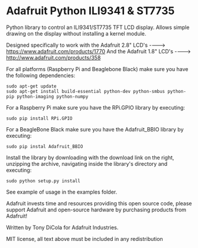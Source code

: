 Adafruit Python ILI9341 & ST7735
=================================

Python library to control an ILI9341/ST7735 TFT LCD display.  Allows simple drawing on the display without installing a kernel module.

Designed specifically to work with the Adafruit 2.8" LCD's ----> https://www.adafruit.com/products/1770
And the Adafruit 1.8" LCD's ----> http://www.adafruit.com/products/358

For all platforms (Raspberry Pi and Beaglebone Black) make sure you have the following dependencies:

````
sudo apt-get update
sudo apt-get install build-essential python-dev python-smbus python-pip python-imaging python-numpy
````

For a Raspberry Pi make sure you have the RPi.GPIO library by executing:

````
sudo pip install RPi.GPIO
````

For a BeagleBone Black make sure you have the Adafruit_BBIO library by executing:

````
sudo pip instal Adafruit_BBIO
````

Install the library by downloading with the download link on the right, unzipping the archive, navigating inside the library's directory and executing:

````
sudo python setup.py install
````

See example of usage in the examples folder.

Adafruit invests time and resources providing this open source code, please support Adafruit and open-source hardware by purchasing products from Adafruit!

Written by Tony DiCola for Adafruit Industries.

MIT license, all text above must be included in any redistribution
